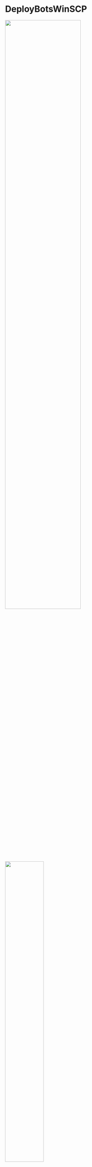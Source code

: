 # DeployBotsWinSCP

<img src="https://i.imgur.com/6TIoe54.jpeg" width="70%" align="center"/>

<img src="https://i.imgur.com/RosHgNx.jpeg" width="50%" align="center"/>

## Описание

Инфа про то, как задеплоить бота на питоне на сервер LXD, SSH, VPS Server

На примере моего [бота для тик тока](https://t.me/pythonTikTok_chat)

Папка проекта называется - `BOT228`

---

## Использование

```bash
cd /BOT228; source tik-tok/bin/activate; nohup python3 main.py &
# Команда-макрос в 1-н клик - на запуск бота в телеграм на VPS
```

---

## Todo
- [ ] как читать логи (nohup.out)
- [ ] deamon ubuntu
- [ ] screen https://youtu.be/x-VB3b4pKcU
- [ ] docker
- [ ] как переключиться после закрытия консоли на логи бота
- [ ] крутые ссылки на разные VPS в PuTTY
- [ ] видел фикс проблемы с кодировкой на ют в бота добавлять
- [ ] для killall какая либа нужна?

---

## Python

### Узнать версию питона

```bash
python3 --version
# Python 3.10.6
```

### Версия установщика пакетов

```bash
pip3 -v
# pip 23.0 from /usr/local/lib/python3.10/dist-packages/pip (python 3.10)
```

### Создать виртуальное окружение

`python3 -m venv tik-tok`

---

## Pytty

```bash
# Активация venv с Пк
.\tik-tok\Scripts\activate

# Активация venv с Пк (2)
source tik-tok/Scripts/activate

# Активация venv на хостинге (путь отличается)
source tik-tok/bin/activate  -- Урок https://youtu.be/x-VB3b4pKcU?t=638

# Устанавливаем зависимости (желательно в venv)
pip install -r requirements.txt

# Запуск скрипта с Пк
python main.py

#  Запуск скрипта из терминала на хостинге 
python3 main.py
```

---

## nohup

```bash
# Утилита ставит процесс питона на фон
nohup

# Спец символ дающий команду на фон кинуть процесс питона, чтоб продолжать дальше пользоваться терминалом
& 
```

`nohup python3 main.py`

<details>
<summary>Подробней...</summary>
Команда nohup python3 main.py запускает процесс python3 main.py в фоновом режиме и перенаправляет вывод в файл nohup.out. В этом случае, процесс python3 main.py будет выполняться в том же терминале, в котором была запущена команда nohup, и вы НЕ сможете использовать этот терминал для других задач, пока процесс не завершится.
</details>

`nohup python3 main.py &`  -- Спс https://youtu.be/ibwjI6mKwLM
<details>
<summary>Подробней...</summary>
Ключевое слово nohup означает "no hangup" (нет отключения) и позволяет запустить команду в фоновом режиме, не прерывая ее выполнение при закрытии терминала или отключении от удаленного сервера.
</br>
</br>
Символ амперсанда & используется для запуска команды в фоновом режиме, что означает, что команда будет выполняться в фоновом режиме и не будет блокировать терминал.
</br>
</br>
Таким образом, команда nohup python3 main.py & запускает Python-скрипт main.py в фоновом режиме на Unix-подобной операционной системе, не прерывая его выполнение при закрытии терминала или отключении от удаленного сервера.
</details>

> Таким образом, разница между этими двумя командами заключается в том, что первая команда запускает процесс в терминале, а вторая команда запускает процесс в фоновом режиме и освобождает терминал для других задач.


### Найти ID процесса 

```bash
ps aux | grep main.py 
# root 361 0.0 11.0 327896 55196 pts/1 Sl 08:31 0:00 python3 main.py
# 361 ID

ps aux | grep python3
# root 458 0.0 13.7 407916 68860 pts/1 Sl 08:43 0:04 python3 main.py
# 458 ID
```

### Как остановить процесс nohup

```bash
# Убить процесс
kill <ID процесса>
# [1]+  Terminated nohup python3 main.py

# Насильно убить процесс
pkill -f "python3"

# Убить все процессы python3
killall python3
```
> У меня нету `killall`! Нужно ставить ...

---

# Ubuntu & Linux

## Команды

### Очистить консоль
`clear`

### Закрыть & остановить

```bash
# Закрыть при открытом терминале
ctrl + z

# Остановить бота
ctrl + c
```

### Получить список файлов

```bash
ls
ls -a
# Даже скрытые покажет
```

### Перемещение по директориям

```bash
cd /BOT228

# c - change
# d - directory
```

### Скрытые файлы

```bash
.env

# Стандарт мира Unix: файлы, начинающиеся с точки считаются "скрытыми"
```

### Вывод списка всех установленных пакетов

`apt list --installed`
<details>
<summary></summary>

![](https://i.imgur.com/kKBf3m1.jpeg)

</details>

### Узнать версию системы

```bash
uname -a

# Linux bot-101 5.4.0-146-generic #163-Ubuntu SMP Fri Mar 17 18:26:02 UTC 2023 x86_64 x86_64 x86_64 GNU/Linux
```

```bash
lsb_release -a

# No LSB modules are available.
# Distributor ID: Ubuntu
# Description:    Ubuntu 22.04.1 LTS
# Release:        22.04
# Codename:       jammy
```

```bash
cat /etc/*-release

# DISTRIB_ID=Ubuntu
# DISTRIB_RELEASE=22.04
# DISTRIB_CODENAME=jammy
# DISTRIB_DESCRIPTION="Ubuntu 22.04.1 LTS"
# PRETTY_NAME="Ubuntu 22.04.1 LTS"
# NAME="Ubuntu"
# VERSION_ID="22.04"
# VERSION="22.04.1 LTS (Jammy Jellyfish)"
# VERSION_CODENAME=jammy
# ID=ubuntu
# ID_LIKE=debian
# HOME_URL="https://www.ubuntu.com/"
# SUPPORT_URL="https://help.ubuntu.com/"
# BUG_REPORT_URL="https://bugs.launchpad.net/ubuntu/"
# PRIVACY_POLICY_URL="https://www.ubuntu.com/legal/terms-and-policies/privacy-policy"
# UBUNTU_CODENAME=jammy
```

---

# Софт

## WinSCP 6.1
<details>
<summary>WinSCP 6.1</summary>

![](https://i.imgur.com/WEMt4IQ.jpeg)

</details>

### Сайт
https://winscp.net/eng/download.php

### Последняя версия
https://winscp.net/download/WinSCP-6.1-Setup.exe

> При подключении мы в /root/

<details>
<summary>Фото чистой системы</summary>

<!-- <img src="https://i.imgur.com/L2HMdOP.jpeg" width="100%" align="center/> -->
![](https://i.imgur.com/L2HMdOP.jpeg)

</details>

---

## PuTTY

<details>
<summary>PuTTY</summary>

![](https://i.imgur.com/UmbCVJg.jpeg)
![](https://i.imgur.com/81bqR4k.jpeg)

</details>

### Сайт

https://www.chiark.greenend.org.uk/~sgtatham/putty/latest.html

### Последняя версия
https://the.earth.li/~sgtatham/putty/latest/w64/putty-64bit-0.78-installer.msi

> C:\Program Files\PuTTY\

---

# Ссылки
| Описание | Ссылка |
| ------ | ------ |
Чат VPS хостинга: | https://t.me/+c8r_IMXAMjpkZTY6
Бесплатный хостинг (пишите в личку Леониду): | https://t.me/Lvikme
Репо: | https://github.com/gitalexhubuser/DeployBotsWinSCP
